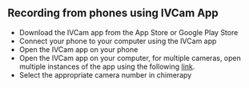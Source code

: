 ## Recording from phones using IVCam App
- Download the IVCam app from the App Store or Google Play Store
- Connect your phone to your computer using the IVCam app
- Open the IVCam app on your phone
- Open the IVCam app on your computer, for multiple cameras, open multiple instances of the app using the following [link](https://www.e2esoft.com/ivcam-multi-instance/).
- Select the appropriate camera number in chimerapy
